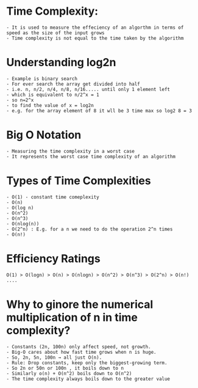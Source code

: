 # Time Complexity:
    - It is used to measure the effeciency of an algorthm in terms of speed as the size of the input grows
    - Time complexity is not equal to the time taken by the algorithm

# Understanding log2n
    - Example is binary search
    - For ever search the array get divided into half
    - i.e. n, n/2, n/4, n/8, n/16..... until only 1 element left
    - which is equivalent to n/2^x = 1
    - so n=2^x
    - to find the value of x = log2n
    - e.g. for the array element of 8 it wll be 3 time max so log2 8 = 3 

# Big O Notation
    - Measuring the time complexity in a worst case
    - It represents the worst case time complexity of an algorithm

# Types of Time Complexities
    - O(1) - constant time comeplexity
    - O(n)
    - O(log n)
    - O(n^2)
    - O(n^3)
    - O(nlog(n))
    - O(2^n) : E.g. for a n we need to do the operation 2^n times
    - O(n!)

# Efficiency Ratings
    O(1) > O(logn) > O(n) > O(nlogn) > O(n^2) > O(n^3) > O(2^n) > O(n!) ....

# Why to ginore the numerical multiplication of n in time complexity? 
    - Constants (2n, 100n) only affect speed, not growth.
    - Big-O cares about how fast time grows when n is huge.
    - So, 2n, 5n, 100n → all just O(n).
    - Rule: Drop constants, keep only the biggest-growing term.
    - So 2n or 50n or 100n , it boils down to n
    - Similarly o(n) + O(n^2) boils down to O(n^2)
    - The time complexity always boils down to the greater value
